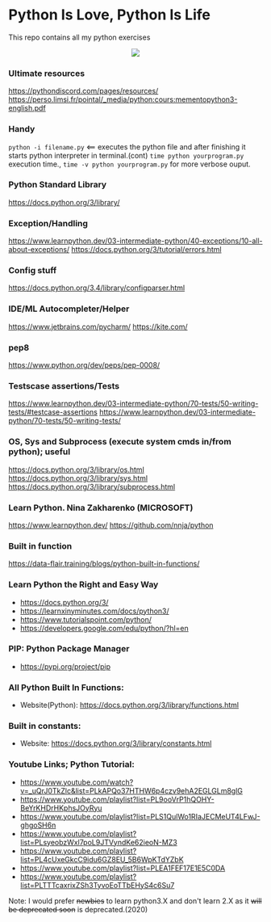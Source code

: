 # Python Is Love, Python Is Life
This repo contains all my python exercises

<p align="center">
  <img src="https://www.python.org/static/community_logos/python-logo-master-v3-TM.png"/>
</p>

### Ultimate resources
https://pythondiscord.com/pages/resources/
https://perso.limsi.fr/pointal/_media/python:cours:mementopython3-english.pdf

### Handy
`python -i filename.py` <== executes the python file and after finishing it starts python interpreter in terminal.(cont)
`time python yourprogram.py` execution time., `time -v python yourprogram.py` for more verbose ouput.

### Python Standard Library
https://docs.python.org/3/library/

### Exception/Handling
https://www.learnpython.dev/03-intermediate-python/40-exceptions/10-all-about-exceptions/
https://docs.python.org/3/tutorial/errors.html

### Config stuff
https://docs.python.org/3.4/library/configparser.html

### IDE/ML Autocompleter/Helper
https://www.jetbrains.com/pycharm/
https://kite.com/

### pep8
https://www.python.org/dev/peps/pep-0008/

### Testscase assertions/Tests
https://www.learnpython.dev/03-intermediate-python/70-tests/50-writing-tests/#testcase-assertions
https://www.learnpython.dev/03-intermediate-python/70-tests/50-writing-tests/

### OS, Sys and Subprocess (execute system cmds in/from python); useful
https://docs.python.org/3/library/os.html
https://docs.python.org/3/library/sys.html
https://docs.python.org/3/library/subprocess.html

### Learn Python. Nina Zakharenko (MICROSOFT)
https://www.learnpython.dev/
https://github.com/nnja/python

### Built in function
https://data-flair.training/blogs/python-built-in-functions/

### Learn Python the Right and Easy Way
* https://docs.python.org/3/
* https://learnxinyminutes.com/docs/python3/
* https://www.tutorialspoint.com/python/
* https://developers.google.com/edu/python/?hl=en


### PIP: Python Package Manager
* https://pypi.org/project/pip

### All Python Built In Functions:
* Website(Python): https://docs.python.org/3/library/functions.html

### Built in constants:
* Website: https://docs.python.org/3/library/constants.html

### Youtube Links; Python Tutorial:
- https://www.youtube.com/watch?v=_uQrJ0TkZlc&list=PLkAPQo37HTHW6p4czv9ehA2EGLGLm8glG
- https://www.youtube.com/playlist?list=PL9ooVrP1hQOHY-BeYrKHDrHKphsJOyRyu
- https://www.youtube.com/playlist?list=PLS1QulWo1RIaJECMeUT4LFwJ-ghgoSH6n
- https://www.youtube.com/playlist?list=PLsyeobzWxl7poL9JTVyndKe62ieoN-MZ3
- https://www.youtube.com/playlist?list=PL4cUxeGkcC9idu6GZ8EU_5B6WpKTdYZbK
- https://www.youtube.com/playlist?list=PLEA1FEF17E1E5C0DA
- https://www.youtube.com/playlist?list=PLTTTcaxrixZSh3TyvoEoTTbEHyS4c6Su7

Note: I would prefer ~~newbies~~ to learn python3.X and don't learn 2.X as it ~~will be deprecated soon~~ is deprecated.(2020)
